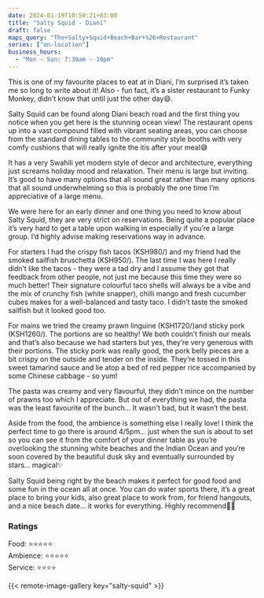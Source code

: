 ```yaml
---
date: 2024-01-19T10:50:21+03:00
title: "Salty Squid - Diani"
draft: false
maps_query: "The+Salty+Squid+Beach+Bar+%26+Restaurant"
series: ["on-location"]
business_hours:
  - "Mon - Sun: 7:30am - 10pm"
---
```


This is one of my favourite places to eat at in Diani, I’m surprised it’s taken me so long to write about it! Also - fun fact, it’s a sister restaurant to Funky Monkey, didn’t know that until just the other day😄.

Salty Squid can be found along Diani beach road and the first thing you notice when you get here is the stunning ocean view! The restaurant opens up into a vast compound filled with vibrant seating areas, you can choose from the standard dining tables to the community style booths with very comfy cushions that will really ignite the itis after your meal😅

It has a very Swahili yet modern style of decor and architecture, everything just screams holiday mood and relaxation. Their menu is large but inviting. It’s good to have many options that all sound great rather than many options that all sound underwhelming so this is probably the one time I’m appreciative of a large menu.

We were here for an early dinner and one thing you need to know about Salty Squid, they are very strict on reservations. Being quite a popular place it’s very hard to get a table upon walking in especially if you’re a large group. I’d highly advise making reservations way in advance.

For starters I had the crispy fish tacos (KSH980/) and my friend had the smoked sailfish bruschetta (KSH950/). The last time I was here I really didn’t like the tacos - they were a tad dry and I assume they got that feedback from other people, not just me because this time they were so much better! Their signature colourful taco shells will always be a vibe and the mix of crunchy fish (white snapper), chilli mango and fresh cucumber cubes makes for a well-balanced and tasty taco. I didn’t taste the smoked sailfish but it looked good too.

For mains we tried the creamy prawn linguine (KSH1720/)and sticky pork (KSH1260/). The portions are so healthy! We both couldn’t finish our meals and that’s also because we had starters but yes, they’re very generous with their portions. The sticky pork was really good, the pork belly pieces are a bit crispy on the outside and tender on the inside. They’re tossed in this sweet tamarind sauce and lie atop a bed of red pepper rice accompanied by some Chinese cabbage - so yum!

The pasta was creamy and very flavourful, they didn’t mince on the number of prawns too which I appreciate. But out of everything we had, the pasta was the least favourite of the bunch… It wasn't bad, but it wasn’t the best.

Aside from the food, the ambience is something else I really love! I think the perfect time to go there is around 4/5pm… just when the sun is about to set so you can see it from the comfort of your dinner table as you’re overlooking the stunning white beaches and the Indian Ocean and you’re soon covered by the beautiful dusk sky and eventually surrounded by stars… magical✨

Salty Squid being right by the beach makes it perfect for good food and some fun in the ocean all at once. You can do water sports there, it’s a great place to bring your kids, also great place to work from, for friend hangouts, and a nice beach date… it works for everything. Highly recommend👌🏾

### Ratings

Food: ⭐️⭐️⭐️⭐️⭐️<br>
Ambience: ⭐️⭐️⭐️⭐️⭐️<br>
Service: ⭐️⭐️⭐️⭐️<br>

{{< remote-image-gallery key="salty-squid" >}}
